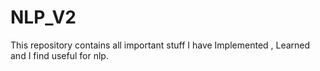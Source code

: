 # NLP_V2
This repository contains all important stuff I have Implemented , Learned and I find useful for nlp.
